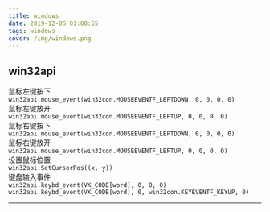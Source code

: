 ```yaml
---
title: windows
date: 2019-12-05 01:08:55
tags: windows 
cover: /img/windows.png
---
```


## win32api  
鼠标左键按下  
`win32api.mouse_event(win32con.MOUSEEVENTF_LEFTDOWN, 0, 0, 0, 0)`  
鼠标左键放开  
`win32api.mouse_event(win32con.MOUSEEVENTF_LEFTUP, 0, 0, 0, 0)`  
鼠标右键按下  
`win32api.mouse_event(win32con.MOUSEEVENTF_LEFTDOWN, 0, 0, 0, 0)`  
鼠标右键放开    
`win32api.mouse_event(win32con.MOUSEEVENTF_LEFTUP, 0, 0, 0, 0)`  
设置鼠标位置  
`win32api.SetCursorPos((x, y))`    
键盘输入事件  
`win32api.keybd_event(VK_CODE[word], 0, 0, 0)`   
`win32api.keybd_event(VK_CODE[word], 0, win32con.KEYEVENTF_KEYUP, 0)`  

***